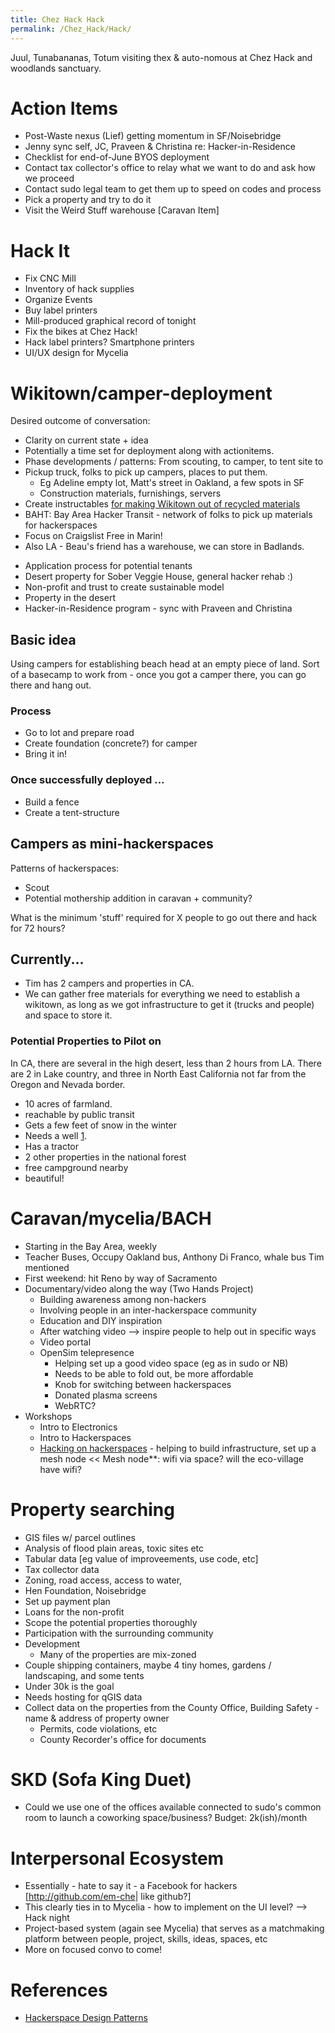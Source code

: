 ```yaml
---
title: Chez Hack Hack
permalink: /Chez_Hack/Hack/
---
```


Juul, Tunabananas, Totum visiting thex & auto-nomous at Chez Hack and woodlands sanctuary.

Action Items
============

-   Post-Waste nexus (Lief) getting momentum in SF/Noisebridge
-   Jenny sync self, JC, Praveen & Christina re: Hacker-in-Residence
-   Checklist for end-of-June BYOS deployment
-   Contact tax collector's office to relay what we want to do and ask how we proceed
-   Contact sudo legal team to get them up to speed on codes and process
-   Pick a property and try to do it
-   Visit the Weird Stuff warehouse \[Caravan Item\]

Hack It
=======

-   Fix CNC Mill
-   Inventory of hack supplies
-   Organize Events
-   Buy label printers
-   Mill-produced graphical record of tonight
-   Fix the bikes at Chez Hack!
-   Hack label printers? Smartphone printers
-   UI/UX design for Mycelia

Wikitown/camper-deployment
==========================

Desired outcome of conversation:

-   Clarity on current state + idea
-   Potentially a time set for deployment along with actionitems.
-   Phase developments / patterns: From scouting, to camper, to tent site to
-   Pickup truck, folks to pick up campers, places to put them.
    -   Eg Adeline empty lot, Matt's street in Oakland, a few spots in SF
    -   Construction materials, furnishings, servers
-   Create instructables [for making Wikitown out of recycled materials](/Free_materials,_furnishings,_resources,_multimedia "wikilink")
-   BAHT: Bay Area Hacker Transit - network of folks to pick up materials for hackerspaces
-   Focus on Craigslist Free in Marin!
-   Also LA - Beau's friend has a warehouse, we can store in Badlands.

<!-- -->

-   Application process for potential tenants
-   Desert property for Sober Veggie House, general hacker rehab :)
-   Non-profit and trust to create sustainable model
-   Property in the desert
-   Hacker-in-Residence program - sync with Praveen and Christina

Basic idea
----------

Using campers for establishing beach head at an empty piece of land. Sort of a basecamp to work from - once you got a camper there, you can go there and hang out.

### Process

-   Go to lot and prepare road
-   Create foundation (concrete?) for camper
-   Bring it in!

### Once successfully deployed ...

-   Build a fence
-   Create a tent-structure

Campers as mini-hackerspaces
----------------------------

Patterns of hackerspaces:

-   Scout
-   Potential mothership addition in caravan + community?

What is the minimum 'stuff' required for X people to go out there and hack for 72 hours?

Currently...
------------

-   Tim has 2 campers and properties in CA.
-   We can gather free materials for everything we need to establish a wikitown, as long as we got infrastructure to get it (trucks and people) and space to store it.

### Potential Properties to Pilot on

In CA, there are several in the high desert, less than 2 hours from LA. There are 2 in Lake country, and three in North East California not far from the Oregon and Nevada border.

-   10 acres of farmland.
-   reachable by public transit
-   Gets a few feet of snow in the winter
-   Needs a well [1](http://www.youtube.com/user/dawmlw?v=XGq0ETzZP0E).
-   Has a tractor
-   2 other properties in the national forest
-   free campground nearby
-   beautiful!

Caravan/mycelia/BACH
====================

-   Starting in the Bay Area, weekly
-   Teacher Buses, Occupy Oakland bus, Anthony Di Franco, whale bus Tim mentioned
-   First weekend: hit Reno by way of Sacramento
-   Documentary/video along the way (Two Hands Project)
    -   Building awareness among non-hackers
    -   Involving people in an inter-hackerspace community
    -   Education and DIY inspiration
    -   After watching video --&gt; inspire people to help out in specific ways
    -   Video portal
    -   OpenSim telepresence
        -   Helping set up a good video space (eg as in sudo or NB)
        -   Needs to be able to fold out, be more affordable
        -   Knob for switching between hackerspaces
        -   Donated plasma screens
        -   WebRTC?
-   Workshops
    -   Intro to Electronics
    -   Intro to Hackerspaces
    -   [Hacking on hackerspaces](/Hacking_hackerspaces "wikilink") - helping to build infrastructure, set up a mesh node &lt;&lt; Mesh node\*\*: wifi via space? will the eco-village have wifi?

Property searching
==================

-   GIS files w/ parcel outlines
-   Analysis of flood plain areas, toxic sites etc
-   Tabular data \[eg value of improveements, use code, etc\]
-   Tax collector data
-   Zoning, road access, access to water,
-   Hen Foundation, Noisebridge
-   Set up payment plan
-   Loans for the non-profit
-   Scope the potential properties thoroughly
-   Participation with the surrounding community
-   Development
    -   Many of the properties are mix-zoned
-   Couple shipping containers, maybe 4 tiny homes, gardens / landscaping, and some tents
-   Under 30k is the goal
-   Needs hosting for qGIS data
-   Collect data on the properties from the County Office, Building Safety - name & address of property owner
    -   Permits, code violations, etc
    -   County Recorder's office for documents

SKD (Sofa King Duet)
====================

-   Could we use one of the offices available connected to sudo's common room to launch a coworking space/business? Budget: 2k(ish)/month

Interpersonal Ecosystem
=======================

-   Essentially - hate to say it - a Facebook for hackers \[<http://github.com/em-che>| like github?\]
-   This clearly ties in to Mycelia - how to implement on the UI level? --&gt; Hack night
-   Project-based system (again see Mycelia) that serves as a matchmaking platform between people, project, skills, ideas, spaces, etc
-   More on focused convo to come!

References
==========

-   [Hackerspace Design Patterns](http://hackerspaces.org/wiki/Design_Patterns)
